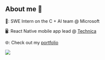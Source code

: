 ## About me 👋

💼: SWE Intern on the C + AI team @ Microsoft

🖥: React Native mobile app lead @ <a href="https://gotechnica.org/">Technica</a>

🌐: Check out my <a href="https://cheymonty.github.io" target="_blank">portfolio</a>

<img src="https://github-readme-stats.vercel.app/api?username=cheymonty&show_icons=true&count_private=true&hide_rank=true&include_all_commits=true&hide=stars,issues&custom_title=What I've been up to:&title_color=5b36c9&text_color=000000&icon_color=2e4bd1">
